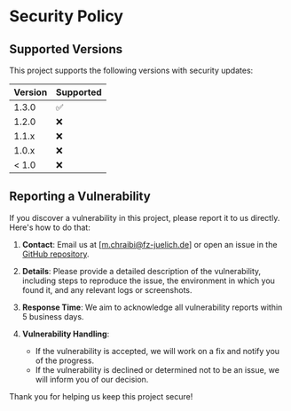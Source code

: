 # Security Policy

## Supported Versions

This project supports the following versions with security updates:

| Version | Supported          |
| ------- | ------------------ |
| 1.3.0   | :white_check_mark: |
| 1.2.0   | :x: |
| 1.1.x   | :x: |
| 1.0.x   | :x: |
| < 1.0   | :x:                |

## Reporting a Vulnerability

If you discover a vulnerability in this project, please report it to us directly. Here's how to do that:

1. **Contact**: Email us at [m.chraibi@fz-juelich.de] or open an issue in the [GitHub repository](https://github.com/PedestrianDynamics/PedPy/issues).
   
2. **Details**: Please provide a detailed description of the vulnerability, including steps to reproduce the issue, the environment in which you found it, and any relevant logs or screenshots.

3. **Response Time**: We aim to acknowledge all vulnerability reports within 5 business days.

4. **Vulnerability Handling**: 
   - If the vulnerability is accepted, we will work on a fix and notify you of the progress.
   - If the vulnerability is declined or determined not to be an issue, we will inform you of our decision.

Thank you for helping us keep this project secure!
